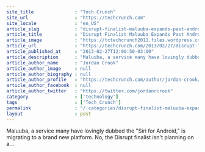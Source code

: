 ```yaml
---
site_title               : "Tech Crunch"
site_url                 : "https://techcrunch.com"
site_locale              : "en_US"
article_slug             : "disrupt-finalist-maluuba-expands-past-android-launches-its-siri-alternative-on-windows-phone-8"
article_title            : "Disrupt Finalist Maluuba Expands Past Android, Launches Its Siri Alternative On Windows Phone 8"
article_image            : "https://tctechcrunch2011.files.wordpress.com/2013/02/maluuba_header.png?w=280&h=90&crop=1"
article_url              : "https://techcrunch.com/2013/02/27/disrupt-finalist-maluuba-expands-past-android-launches-its-siri-alternative-on-windows-phone/"
article_published_at     : "2013-02-27T12:00:50-03:00"
article_description      : "Maluuba, a service many have lovingly dubbed the 'Siri for Android,' is migrating to a brand new platform. No, the Disrupt finalist isn't planning on a..."
article_author_name      : "Jordan Crook"
article_author_image     : null
article_author_biography : null
article_author_profile   : "https://techcrunch.com/author/jordan-crook/"
article_author_facebook  : null
article_author_twitter   : "https://twitter.com/jordanrcrook"
category                 : ['technology']
tags                     : ['Tech Crunch']
permalink                : "/:categories/disrupt-finalist-maluuba-expands-past-android-launches-its-siri-alternative-on-windows-phone-8/"
layout                   : post
---
```


Maluuba, a service many have lovingly dubbed the "Siri for Android," is migrating to a brand new platform. No, the Disrupt finalist isn't planning on a...
